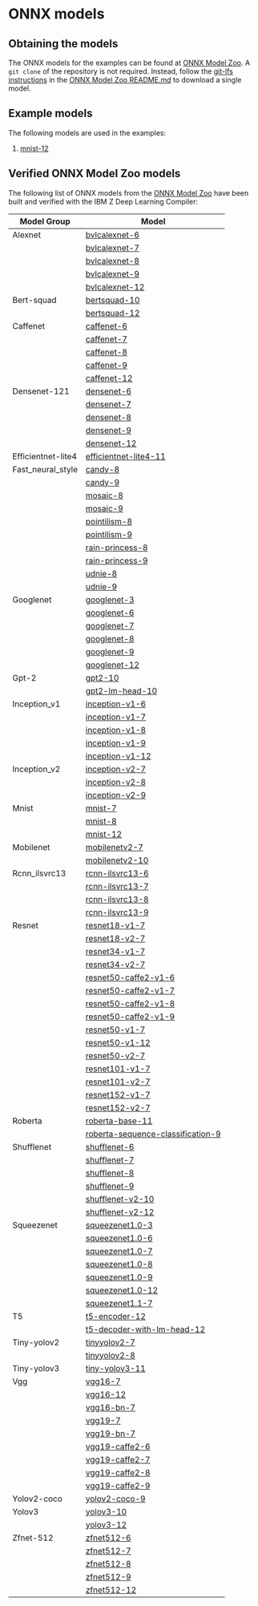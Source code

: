 # ONNX models
## Obtaining the models <a id="obtain-models"></a>
The ONNX models for the examples can be found at [ONNX Model Zoo](https://github.com/onnx/models). A `git clone`
of the repository is not required. Instead, follow the [git-lfs instructions](https://github.com/onnx/models#usage---git-lfs-) in the
[ONNX Model Zoo README.md](https://github.com/onnx/models#onnx-model-zoo) to download a single model.

## Example models
The following models are used in the examples:
1. [mnist-12](https://github.com/onnx/models/tree/main/validated/vision/classification/mnist)

## Verified ONNX Model Zoo models <a id="verified-models"></a>
The following list of ONNX models from the [ONNX Model Zoo](https://github.com/onnx/models) have been built and verified with the IBM Z Deep Learning Compiler:

| Model Group | Model |
| ------------------ | --------------- |
| Alexnet | [bvlcalexnet-6](https://github.com/onnx/models/tree/main/validated/vision/classification/alexnet) |
|  | [bvlcalexnet-7](https://github.com/onnx/models/tree/main/validated/vision/classification/alexnet) |
|  | [bvlcalexnet-8](https://github.com/onnx/models/tree/main/validated/vision/classification/alexnet) |
|  | [bvlcalexnet-9](https://github.com/onnx/models/tree/main/validated/vision/classification/alexnet) |
|  | [bvlcalexnet-12](https://github.com/onnx/models/tree/main/validated/vision/classification/alexnet) |
| Bert-squad | [bertsquad-10](https://github.com/onnx/models/tree/main/validated/text/machine_comprehension/bert-squad) |
|  | [bertsquad-12](https://github.com/onnx/models/tree/main/validated/text/machine_comprehension/bert-squad) |
| Caffenet | [caffenet-6](https://github.com/onnx/models/tree/main/validated/vision/classification/caffenet) |
|  | [caffenet-7](https://github.com/onnx/models/tree/main/validated/vision/classification/caffenet) |
|  | [caffenet-8](https://github.com/onnx/models/tree/main/validated/vision/classification/caffenet) |
|  | [caffenet-9](https://github.com/onnx/models/tree/main/validated/vision/classification/caffenet) |
|  | [caffenet-12](https://github.com/onnx/models/tree/main/validated/vision/classification/caffenet) |
| Densenet-121 | [densenet-6](https://github.com/onnx/models/tree/main/validated/vision/classification/densenet-121) |
|  | [densenet-7](https://github.com/onnx/models/tree/main/validated/vision/classification/densenet-121) |
|  | [densenet-8](https://github.com/onnx/models/tree/main/validated/vision/classification/densenet-121) |
|  | [densenet-9](https://github.com/onnx/models/tree/main/validated/vision/classification/densenet-121) |
|  | [densenet-12](https://github.com/onnx/models/tree/main/validated/vision/classification/densenet-121) |
| Efficientnet-lite4 | [efficientnet-lite4-11](https://github.com/onnx/models/tree/main/validated/vision/classification/efficientnet-lite4) |
| Fast_neural_style | [candy-8](https://github.com/onnx/models/tree/main/validated/vision/style_transfer/fast_neural_style) |
|  | [candy-9](https://github.com/onnx/models/tree/main/validated/vision/style_transfer/fast_neural_style) |
|  | [mosaic-8](https://github.com/onnx/models/tree/main/validated/vision/style_transfer/fast_neural_style) |
|  | [mosaic-9](https://github.com/onnx/models/tree/main/validated/vision/style_transfer/fast_neural_style) |
|  | [pointilism-8](https://github.com/onnx/models/tree/main/validated/vision/style_transfer/fast_neural_style) |
|  | [pointilism-9](https://github.com/onnx/models/tree/main/validated/vision/style_transfer/fast_neural_style) |
|  | [rain-princess-8](https://github.com/onnx/models/tree/main/validated/vision/style_transfer/fast_neural_style) |
|  | [rain-princess-9](https://github.com/onnx/models/tree/main/validated/vision/style_transfer/fast_neural_style) |
|  | [udnie-8](https://github.com/onnx/models/tree/main/validated/vision/style_transfer/fast_neural_style) |
|  | [udnie-9](https://github.com/onnx/models/tree/main/validated/vision/style_transfer/fast_neural_style) |
| Googlenet | [googlenet-3](https://github.com/onnx/models/tree/main/validated/vision/classification/inception_and_googlenet/googlenet) |
|  | [googlenet-6](https://github.com/onnx/models/tree/main/validated/vision/classification/inception_and_googlenet/googlenet) |
|  | [googlenet-7](https://github.com/onnx/models/tree/main/validated/vision/classification/inception_and_googlenet/googlenet) |
|  | [googlenet-8](https://github.com/onnx/models/tree/main/validated/vision/classification/inception_and_googlenet/googlenet) |
|  | [googlenet-9](https://github.com/onnx/models/tree/main/validated/vision/classification/inception_and_googlenet/googlenet) |
|  | [googlenet-12](https://github.com/onnx/models/tree/main/validated/vision/classification/inception_and_googlenet/googlenet) |
| Gpt-2 | [gpt2-10](https://github.com/onnx/models/tree/main/validated/text/machine_comprehension/gpt-2) |
|  | [gpt2-lm-head-10](https://github.com/onnx/models/tree/main/validated/text/machine_comprehension/gpt-2) |
| Inception_v1 | [inception-v1-6](https://github.com/onnx/models/tree/main/validated/vision/classification/inception_and_googlenet/inception_v1) |
|  | [inception-v1-7](https://github.com/onnx/models/tree/main/validated/vision/classification/inception_and_googlenet/inception_v1) |
|  | [inception-v1-8](https://github.com/onnx/models/tree/main/validated/vision/classification/inception_and_googlenet/inception_v1) |
|  | [inception-v1-9](https://github.com/onnx/models/tree/main/validated/vision/classification/inception_and_googlenet/inception_v1) |
|  | [inception-v1-12](https://github.com/onnx/models/tree/main/validated/vision/classification/inception_and_googlenet/inception_v1) |
| Inception_v2 | [inception-v2-7](https://github.com/onnx/models/tree/main/validated/vision/classification/inception_and_googlenet/inception_v2) |
|  | [inception-v2-8](https://github.com/onnx/models/tree/main/validated/vision/classification/inception_and_googlenet/inception_v2) |
|  | [inception-v2-9](https://github.com/onnx/models/tree/main/validated/vision/classification/inception_and_googlenet/inception_v2) |
| Mnist | [mnist-7](https://github.com/onnx/models/tree/main/validated/vision/classification/mnist) |
|  | [mnist-8](https://github.com/onnx/models/tree/main/validated/vision/classification/mnist) |
|  | [mnist-12](https://github.com/onnx/models/tree/main/validated/vision/classification/mnist) |
| Mobilenet | [mobilenetv2-7](https://github.com/onnx/models/tree/main/validated/vision/classification/mobilenet) |
|  | [mobilenetv2-10](https://github.com/onnx/models/tree/main/validated/vision/classification/mobilenet) |
| Rcnn_ilsvrc13 | [rcnn-ilsvrc13-6](https://github.com/onnx/models/tree/main/validated/vision/classification/rcnn_ilsvrc13) |
|  | [rcnn-ilsvrc13-7](https://github.com/onnx/models/tree/main/validated/vision/classification/rcnn_ilsvrc13) |
|  | [rcnn-ilsvrc13-8](https://github.com/onnx/models/tree/main/validated/vision/classification/rcnn_ilsvrc13) |
|  | [rcnn-ilsvrc13-9](https://github.com/onnx/models/tree/main/validated/vision/classification/rcnn_ilsvrc13) |
| Resnet | [resnet18-v1-7](https://github.com/onnx/models/tree/main/validated/vision/classification/resnet) |
|  | [resnet18-v2-7](https://github.com/onnx/models/tree/main/validated/vision/classification/resnet) |
|  | [resnet34-v1-7](https://github.com/onnx/models/tree/main/validated/vision/classification/resnet) |
|  | [resnet34-v2-7](https://github.com/onnx/models/tree/main/validated/vision/classification/resnet) |
|  | [resnet50-caffe2-v1-6](https://github.com/onnx/models/tree/main/validated/vision/classification/resnet) |
|  | [resnet50-caffe2-v1-7](https://github.com/onnx/models/tree/main/validated/vision/classification/resnet) |
|  | [resnet50-caffe2-v1-8](https://github.com/onnx/models/tree/main/validated/vision/classification/resnet) |
|  | [resnet50-caffe2-v1-9](https://github.com/onnx/models/tree/main/validated/vision/classification/resnet) |
|  | [resnet50-v1-7](https://github.com/onnx/models/tree/main/validated/vision/classification/resnet) |
|  | [resnet50-v1-12](https://github.com/onnx/models/tree/main/validated/vision/classification/resnet) |
|  | [resnet50-v2-7](https://github.com/onnx/models/tree/main/validated/vision/classification/resnet) |
|  | [resnet101-v1-7](https://github.com/onnx/models/tree/main/validated/vision/classification/resnet) |
|  | [resnet101-v2-7](https://github.com/onnx/models/tree/main/validated/vision/classification/resnet) |
|  | [resnet152-v1-7](https://github.com/onnx/models/tree/main/validated/vision/classification/resnet) |
|  | [resnet152-v2-7](https://github.com/onnx/models/tree/main/validated/vision/classification/resnet) |
| Roberta | [roberta-base-11](https://github.com/onnx/models/tree/main/validated/text/machine_comprehension/roberta) |
|  | [roberta-sequence-classification-9](https://github.com/onnx/models/tree/main/validated/text/machine_comprehension/roberta) |
| Shufflenet | [shufflenet-6](https://github.com/onnx/models/tree/main/validated/vision/classification/shufflenet) |
|  | [shufflenet-7](https://github.com/onnx/models/tree/main/validated/vision/classification/shufflenet) |
|  | [shufflenet-8](https://github.com/onnx/models/tree/main/validated/vision/classification/shufflenet) |
|  | [shufflenet-9](https://github.com/onnx/models/tree/main/validated/vision/classification/shufflenet) |
|  | [shufflenet-v2-10](https://github.com/onnx/models/tree/main/validated/vision/classification/shufflenet) |
|  | [shufflenet-v2-12](https://github.com/onnx/models/tree/main/validated/vision/classification/shufflenet) |
| Squeezenet | [squeezenet1.0-3](https://github.com/onnx/models/tree/main/validated/vision/classification/squeezenet) |
|  | [squeezenet1.0-6](https://github.com/onnx/models/tree/main/validated/vision/classification/squeezenet) |
|  | [squeezenet1.0-7](https://github.com/onnx/models/tree/main/validated/vision/classification/squeezenet) |
|  | [squeezenet1.0-8](https://github.com/onnx/models/tree/main/validated/vision/classification/squeezenet) |
|  | [squeezenet1.0-9](https://github.com/onnx/models/tree/main/validated/vision/classification/squeezenet) |
|  | [squeezenet1.0-12](https://github.com/onnx/models/tree/main/validated/vision/classification/squeezenet) |
|  | [squeezenet1.1-7](https://github.com/onnx/models/tree/main/validated/vision/classification/squeezenet) |
| T5 | [t5-encoder-12](https://github.com/onnx/models/tree/main/validated/text/machine_comprehension/t5) |
|  | [t5-decoder-with-lm-head-12](https://github.com/onnx/models/tree/main/validated/text/machine_comprehension/t5) |
| Tiny-yolov2 | [tinyyolov2-7](https://github.com/onnx/models/tree/main/validated/vision/object_detection_segmentation/tiny-yolov2) |
|  | [tinyyolov2-8](https://github.com/onnx/models/tree/main/validated/vision/object_detection_segmentation/tiny-yolov2) |
| Tiny-yolov3 | [tiny-yolov3-11](https://github.com/onnx/models/tree/main/validated/vision/object_detection_segmentation/tiny-yolov3) |
| Vgg | [vgg16-7](https://github.com/onnx/models/tree/main/validated/vision/classification/vgg) |
|  | [vgg16-12](https://github.com/onnx/models/tree/main/validated/vision/classification/vgg) |
|  | [vgg16-bn-7](https://github.com/onnx/models/tree/main/validated/vision/classification/vgg) |
|  | [vgg19-7](https://github.com/onnx/models/tree/main/validated/vision/classification/vgg) |
|  | [vgg19-bn-7](https://github.com/onnx/models/tree/main/validated/vision/classification/vgg) |
|  | [vgg19-caffe2-6](https://github.com/onnx/models/tree/main/validated/vision/classification/vgg) |
|  | [vgg19-caffe2-7](https://github.com/onnx/models/tree/main/validated/vision/classification/vgg) |
|  | [vgg19-caffe2-8](https://github.com/onnx/models/tree/main/validated/vision/classification/vgg) |
|  | [vgg19-caffe2-9](https://github.com/onnx/models/tree/main/validated/vision/classification/vgg) |
| Yolov2-coco | [yolov2-coco-9](https://github.com/onnx/models/tree/main/validated/vision/object_detection_segmentation/yolov2-coco) |
| Yolov3 | [yolov3-10](https://github.com/onnx/models/tree/main/validated/vision/object_detection_segmentation/yolov3) |
|  | [yolov3-12](https://github.com/onnx/models/tree/main/validated/vision/object_detection_segmentation/yolov3) |
| Zfnet-512 | [zfnet512-6](https://github.com/onnx/models/tree/main/validated/vision/classification/zfnet-512) |
|  | [zfnet512-7](https://github.com/onnx/models/tree/main/validated/vision/classification/zfnet-512) |
|  | [zfnet512-8](https://github.com/onnx/models/tree/main/validated/vision/classification/zfnet-512) |
|  | [zfnet512-9](https://github.com/onnx/models/tree/main/validated/vision/classification/zfnet-512) |
|  | [zfnet512-12](https://github.com/onnx/models/tree/main/validated/vision/classification/zfnet-512) |
